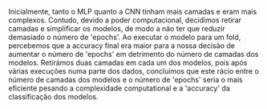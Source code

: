 Inicialmente, tanto o MLP quanto a CNN tinham mais camadas e eram mais complexos. Contudo, devido a poder computacional, decidimos retirar camadas e simplificar os modelos, de modo a não ter que reduzir demasiado o número de 'epochs'. Ao executar o modelo para um fold, percebemos que a accuracy final era maior para a nossa decisão de aumentar o número de 'epochs' em detrimento do número de camadas dos modelos.
Retirámos duas camadas em cada um dos modelos, pois após várias execuções numa parte dos dados, concluímos que este rácio entre o número de camadas dos modelos e o número de 'epochs' seria o mais eficiente pesando a complexidade computational e a 'accuracy' da classificação dos modelos.